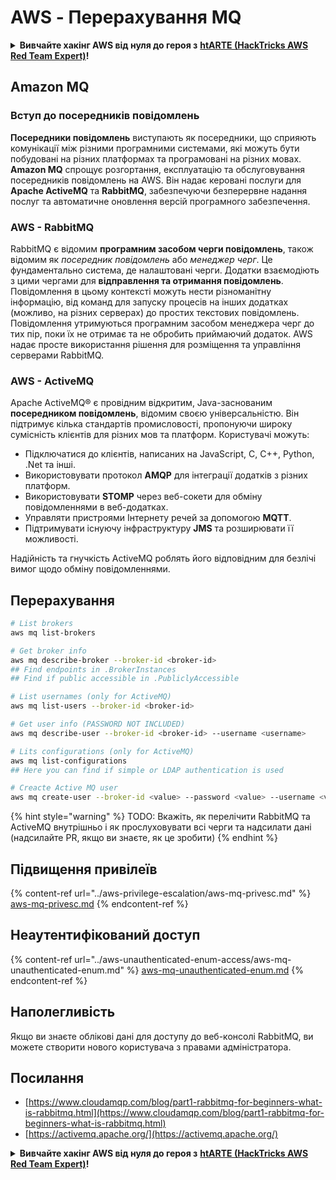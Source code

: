 # AWS - Перерахування MQ

<details>

<summary><strong>Вивчайте хакінг AWS від нуля до героя з</strong> <a href="https://training.hacktricks.xyz/courses/arte"><strong>htARTE (HackTricks AWS Red Team Expert)</strong></a><strong>!</strong></summary>

Інші способи підтримки HackTricks:

* Якщо ви хочете побачити вашу **компанію в рекламі на HackTricks** або **завантажити HackTricks у PDF** Перевірте [**ПЛАНИ ПІДПИСКИ**](https://github.com/sponsors/carlospolop)!
* Отримайте [**офіційний PEASS & HackTricks swag**](https://peass.creator-spring.com)
* Відкрийте [**Сім'ю PEASS**](https://opensea.io/collection/the-peass-family), нашу колекцію ексклюзивних [**NFT**](https://opensea.io/collection/the-peass-family)
* **Приєднуйтесь до** 💬 [**Групи Discord**](https://discord.gg/hRep4RUj7f) або [**групи telegram**](https://t.me/peass) або **слідкуйте** за нами на **Twitter** 🐦 [**@hacktricks_live**](https://twitter.com/hacktricks_live)**.**
* **Поділіться своїми хакінг-прийомами, надсилайте PR до** [**HackTricks**](https://github.com/carlospolop/hacktricks) та [**HackTricks Cloud**](https://github.com/carlospolop/hacktricks-cloud) репозиторіїв GitHub.

</details>

## Amazon MQ

### Вступ до посередників повідомлень
**Посередники повідомлень** виступають як посередники, що сприяють комунікації між різними програмними системами, які можуть бути побудовані на різних платформах та програмовані на різних мовах. **Amazon MQ** спрощує розгортання, експлуатацію та обслуговування посередників повідомлень на AWS. Він надає керовані послуги для **Apache ActiveMQ** та **RabbitMQ**, забезпечуючи безперервне надання послуг та автоматичне оновлення версій програмного забезпечення.

### AWS - RabbitMQ
RabbitMQ є відомим **програмним засобом черги повідомлень**, також відомим як _посередник повідомлень_ або _менеджер черг_. Це фундаментально система, де налаштовані черги. Додатки взаємодіють з цими чергами для **відправлення та отримання повідомлень**. Повідомлення в цьому контексті можуть нести різноманітну інформацію, від команд для запуску процесів на інших додатках (можливо, на різних серверах) до простих текстових повідомлень. Повідомлення утримуються програмним засобом менеджера черг до тих пір, поки їх не отримає та не обробить приймаючий додаток. AWS надає просте використання рішення для розміщення та управління серверами RabbitMQ.

### AWS - ActiveMQ
Apache ActiveMQ® є провідним відкритим, Java-заснованим **посередником повідомлень**, відомим своєю універсальністю. Він підтримує кілька стандартів промисловості, пропонуючи широку сумісність клієнтів для різних мов та платформ. Користувачі можуть:

- Підключатися до клієнтів, написаних на JavaScript, C, C++, Python, .Net та інші.
- Використовувати протокол **AMQP** для інтеграції додатків з різних платформ.
- Використовувати **STOMP** через веб-сокети для обміну повідомленнями в веб-додатках.
- Управляти пристроями Інтернету речей за допомогою **MQTT**.
- Підтримувати існуючу інфраструктуру **JMS** та розширювати її можливості.

Надійність та гнучкість ActiveMQ роблять його відповідним для безлічі вимог щодо обміну повідомленнями.


## Перерахування
```bash
# List brokers
aws mq list-brokers

# Get broker info
aws mq describe-broker --broker-id <broker-id>
## Find endpoints in .BrokerInstances
## Find if public accessible in .PubliclyAccessible

# List usernames (only for ActiveMQ)
aws mq list-users --broker-id <broker-id>

# Get user info (PASSWORD NOT INCLUDED)
aws mq describe-user --broker-id <broker-id> --username <username>

# Lits configurations (only for ActiveMQ)
aws mq list-configurations
## Here you can find if simple or LDAP authentication is used

# Creacte Active MQ user
aws mq create-user --broker-id <value> --password <value> --username <value> --console-access
```
{% hint style="warning" %}
TODO: Вкажіть, як перелічити RabbitMQ та ActiveMQ внутрішньо і як прослуховувати всі черги та надсилати дані (надсилайте PR, якщо ви знаєте, як це зробити)
{% endhint %}

## Підвищення привілеїв

{% content-ref url="../aws-privilege-escalation/aws-mq-privesc.md" %}
[aws-mq-privesc.md](../aws-privilege-escalation/aws-mq-privesc.md)
{% endcontent-ref %}

## Неаутентифікований доступ

{% content-ref url="../aws-unauthenticated-enum-access/aws-mq-unauthenticated-enum.md" %}
[aws-mq-unauthenticated-enum.md](../aws-unauthenticated-enum-access/aws-mq-unauthenticated-enum.md)
{% endcontent-ref %}

## Наполегливість

Якщо ви знаєте облікові дані для доступу до веб-консолі RabbitMQ, ви можете створити нового користувача з правами адміністратора.

## Посилання

* [https://www.cloudamqp.com/blog/part1-rabbitmq-for-beginners-what-is-rabbitmq.html](https://www.cloudamqp.com/blog/part1-rabbitmq-for-beginners-what-is-rabbitmq.html)
* [https://activemq.apache.org/](https://activemq.apache.org/)

<details>

<summary><strong>Вивчайте хакінг AWS від нуля до героя з</strong> <a href="https://training.hacktricks.xyz/courses/arte"><strong>htARTE (HackTricks AWS Red Team Expert)</strong></a><strong>!</strong></summary>

Інші способи підтримки HackTricks:

* Якщо ви хочете побачити вашу **компанію рекламовану в HackTricks** або **завантажити HackTricks у форматі PDF**, перевірте [**ПЛАНИ ПІДПИСКИ**](https://github.com/sponsors/carlospolop)!
* Отримайте [**офіційний PEASS & HackTricks мерч**](https://peass.creator-spring.com)
* Відкрийте для себе [**Сім'ю PEASS**](https://opensea.io/collection/the-peass-family), нашу колекцію ексклюзивних [**NFT**](https://opensea.io/collection/the-peass-family)
* **Приєднуйтесь до** 💬 [**групи Discord**](https://discord.gg/hRep4RUj7f) або [**групи telegram**](https://t.me/peass) або **слідкуйте** за нами на **Twitter** 🐦 [**@hacktricks_live**](https://twitter.com/hacktricks_live)**.**
* **Поділіться своїми хакерськими трюками, надсилайте PR до** [**HackTricks**](https://github.com/carlospolop/hacktricks) та [**HackTricks Cloud**](https://github.com/carlospolop/hacktricks-cloud) репозиторіїв.

</details>
